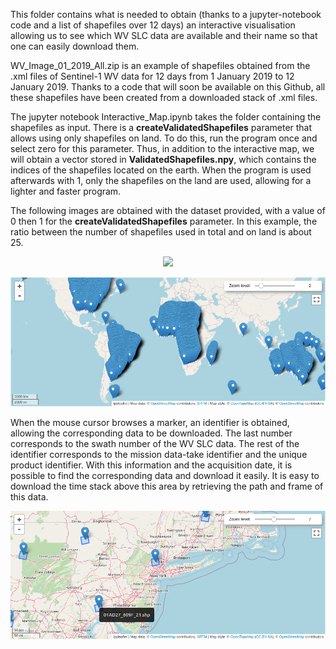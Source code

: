 This folder contains what is needed to obtain (thanks to a jupyter-notebook code and a list of shapefiles over 12 days) an interactive visualisation allowing us to see which WV SLC data are available and their name so that one can easily download them.

WV_Image_01_2019_All.zip is an example of shapefiles obtained from the .xml files of Sentinel-1 WV data for 12 days from 1 January 2019 to 12 January 2019. Thanks to a code that will soon be available on this Github, all these shapefiles have been created from a downloaded stack of .xml files.

The jupyter notebook Interactive_Map.ipynb takes the folder containing the shapefiles as input. There is a **createValidatedShapefiles** parameter that allows using only shapefiles on land. To do this, run the program once and select zero for this parameter. Thus, in addition to the interactive map, we will obtain a vector stored in **ValidatedShapefiles.npy**, which contains the indices of the shapefiles located on the earth. When the program is used afterwards with 1, only the shapefiles on the land are used, allowing for a lighter and faster program.

The following images are obtained with the dataset provided, with a value of 0 then 1 for the **createValidatedShapefiles** parameter. In this example, the ratio between the number of shapefiles used in total and on land is about 25.

<p align="center">
  <img src="https://github.com/NathanPaillou/Sentinel_1_WV_SLC/blob/main/Interactive_Shapefile_Project/InteractiveMapFull.png" />
</p>

<p align="center">
  <img src="https://github.com/NathanPaillou/Sentinel_1_WV_SLC/blob/main/Interactive_Shapefile_Project/InteractiveMapFullLand.png" />
</p>

When the mouse cursor browses a marker, an identifier is obtained, allowing the corresponding data to be downloaded. The last number corresponds to the swath number of the WV SLC data. The rest of the identifier corresponds to the mission data-take identifier and the unique product identifier. With this information and the acquisition date, it is possible to find the corresponding data and download it easily. It is easy to download the time stack above this area by retrieving the path and frame of this data.

<p align="center">
  <img src="https://github.com/NathanPaillou/Sentinel_1_WV_SLC/blob/main/Interactive_Shapefile_Project/InteractiveMapHovering.png" />
</p>
